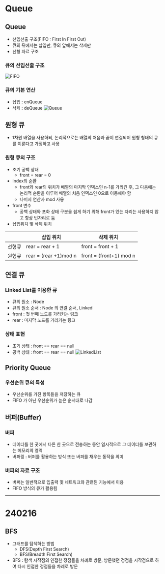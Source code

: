 # Queue
## Queue
- 선입선출 구조(FIFO : First In First Out)
- 큐의 뒤에서는 삽입만, 큐의 앞에서는 삭제만
- 선형 자료 구조

### 큐의 선입선출 구조
![FIFO](https://github.com/daegi0923/daegi0923/assets/156268579/34c6a518-d013-4c20-a085-46d6a84b14e7)

### 큐의 기본 연산
- 삽입 : enQueue
- 삭제 : deQueue
![Queue](https://github.com/daegi0923/daegi0923/assets/156268579/25df80f5-646c-4431-8a77-c93fc9df7922)

## 원형 큐
- 1차원 배열을 사용하되, 논리적으로는 배열의 처음과 끝이 연결되어 원형 형태의 큐를 이룬다고 가정하고 사용
### 원형 큐의 구조
- 초기 공백 상태
    - front = rear = 0
- Index의 순환
    - front와 rear의 위치가 배열의 마지막 인덱스인 n-1를 가리킨 후, 그 다음에는 논리적 순환을 이루어 배열의 처음 인덱스인 0으로 이동해야 함
    - 나머지 연산자 mod 사용
- front 변수
    - 공백 상태와 포화 상태 구분을 쉽게 하기 위해 front가 있는 자리는 사용하지 않고 항상 빈자리로 둠
- 삽입위치 및 삭제 위치

||삽입 위치|삭제 위치|
|---|---|---|
|선형큐|rear = rear + 1| front = front + 1|
|원형큐|rear = (rear +1)mod n| front = (front+1) mod n|

## 연결 큐
### Linked List를 이용한 큐
- 큐의 원소 : Node
- 큐의 원소 순서 : Node 의 연결 순서, Linked
- front : 첫 번째 노드를 가리키는 링크
- rear : 마지막 노드를 가리키는 링크

### 상태 표현
- 초기 상태 : front == rear == null
- 공백 상태 : front == rear == null
![LinkedList](https://github.com/daegi0923/daegi0923/assets/156268579/843d8a24-4bc1-4b05-adb4-7685ae822182)

## Priority Queue
### 우선순위 큐의 특성
- 우선순위를 가진 항목들을 저장하는 큐
- FIFO 가 아닌 우선순위가 높은 순서대로 나감

## 버퍼(Buffer)
### 버퍼
- 데이터를 한 곳에서 다른 한 곳으로 전송하는 동안 일시적으로 그 데이터를 보관하는 메모리의 영역
- 버퍼링 : 버퍼를 활용하는 방식 또는 버퍼를 채우는 동작을 의미
### 버퍼의 자료 구조
- 버퍼는 일반적으로 입출력 및 네트워크와 관련된 기능에서 이용
- FIFO 방식의 큐가 활용됨



---
# 240216
## BFS
- 그래프를 탐색하는 방법
    - DFS(Depth First Search)
    - BFS(Breadth First Search)
- BFS : 탐색 시작점의 인접한 정점들을 차례로 방문, 방문했던 정점을 시작점으로 하여 다시 인접한 정점들을 차례로 방문
